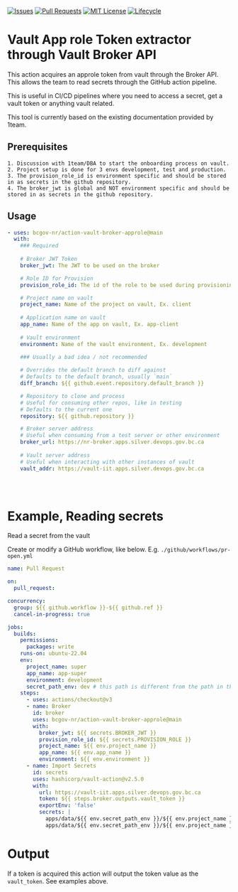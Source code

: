 <!-- Badges -->
[![Issues](https://img.shields.io/github/issues/bcgov-nr/action-vault-broker-approle)](/../../issues)
[![Pull Requests](https://img.shields.io/github/issues-pr/bcgov-nr/action-vault-broker-approle)](/../../pulls)
[![MIT License](https://img.shields.io/github/license/bcgov-nr/action-vault-broker-approle.svg)](/LICENSE)
[![Lifecycle](https://img.shields.io/badge/Lifecycle-Experimental-339999)](https://github.com/bcgov/repomountie/blob/master/doc/lifecycle-badges.md)

# Vault App role Token extractor through Vault Broker API

This action acquires an approle token from vault through the Broker API. This allows the team to read secrets through the GitHub action pipeline.

This is useful in CI/CD pipelines where you need to access a secret, get a vault token or anything vault related.

This tool is currently based on the existing documentation provided by 1team.

## Prerequisites
    1. Discussion with 1team/DBA to start the onboarding process on vault.
    2. Project setup is done for 3 envs development, test and production.
    3. The provision_role_id is environment specific and should be stored in as secrets in the github repository.
    4. The broker_jwt is global and NOT environment specific and should be stored in as secrets in the github repository.


## Usage

```yaml
- uses: bcgov-nr/action-vault-broker-approle@main
  with:
    ### Required
    
    # Broker JWT Token
    broker_jwt: The JWT to be used on the broker

    # Role ID for Provision
    provision_role_id: The id of the role to be used during provisioning

    # Project name on vault
    project_name: Name of the project on vault, Ex. client
    
    # Application name on vault
    app_name: Name of the app on vault, Ex. app-client
    
    # Vault environment
    environment: Name of the vault environment, Ex. development
    
    ### Usually a bad idea / not recommended

    # Overrides the default branch to diff against
    # Defaults to the default branch, usually `main`
    diff_branch: ${{ github.event.repository.default_branch }}

    # Repository to clone and process
    # Useful for consuming other repos, like in testing
    # Defaults to the current one
    repository: ${{ github.repository }}

    # Broker server address
    # Useful when consuming from a test server or other environment
    broker_url: https://nr-broker.apps.silver.devops.gov.bc.ca
      
    # Vault server address
    # Useful when interacting with other instances of vault
    vault_addr: https://vault-iit.apps.silver.devops.gov.bc.ca


    
```

# Example, Reading secrets

Read a secret from the vault

Create or modify a GitHub workflow, like below.  E.g. `./github/workflows/pr-open.yml`

```yaml
name: Pull Request

on:
  pull_request:

concurrency:
  group: ${{ github.workflow }}-${{ github.ref }}
  cancel-in-progress: true

jobs:
  builds:
    permissions:
      packages: write
    runs-on: ubuntu-22.04
    env:
      project_name: super
      app_name: app-super
      environment: development
      secret_path_env: dev # this path is different from the path in the broker
    steps:
      - uses: actions/checkout@v3
      - name: Broker
        id: broker
        uses: bcgov-nr/action-vault-broker-approle@main
        with:
          broker_jwt: ${{ secrets.BROKER_JWT }}
          provision_role_id: ${{ secrets.PROVISION_ROLE }}
          project_name: ${{ env.project_name }}
          app_name: ${{ env.app_name }}
          environment: ${{ env.environment }}
      - name: Import Secrets
        id: secrets
        uses: hashicorp/vault-action@v2.5.0
        with:
          url: https://vault-iit.apps.silver.devops.gov.bc.ca
          token: ${{ steps.broker.outputs.vault_token }}
          exportEnv: 'false'
          secrets: |
            apps/data/${{ env.secret_path_env }}/${{ env.project_name }}/${{ env.app_name }}/super_secrets username | SECRET_USER;
            apps/data/${{ env.secret_path_env }}/${{ env.project_name }}/${{ env.app_name }}/super_secrets password | SECRET_PWD;

```


# Output

If a token is acquired this action will output the token value as the `vault_token`.
See examples above.


<!-- # Acknowledgements

This Action is provided courtesy of the FDS Team and Architecture Team, part of the Government of British Columbia. -->
